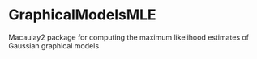 # GraphicalModelsMLE
Macaulay2 package for computing the maximum likelihood estimates of Gaussian graphical models
